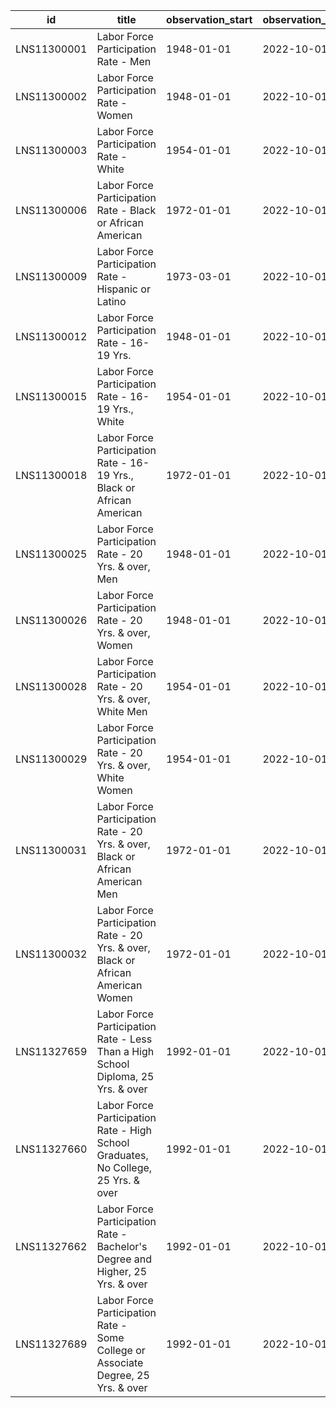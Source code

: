 | id          | title                                                                              | observation_start   | observation_end   |
|-------------|------------------------------------------------------------------------------------|---------------------|-------------------|
| LNS11300001 | Labor Force Participation Rate - Men                                               | 1948-01-01          | 2022-10-01        |
| LNS11300002 | Labor Force Participation Rate - Women                                             | 1948-01-01          | 2022-10-01        |
| LNS11300003 | Labor Force Participation Rate - White                                             | 1954-01-01          | 2022-10-01        |
| LNS11300006 | Labor Force Participation Rate - Black or African American                         | 1972-01-01          | 2022-10-01        |
| LNS11300009 | Labor Force Participation Rate - Hispanic or Latino                                | 1973-03-01          | 2022-10-01        |
| LNS11300012 | Labor Force Participation Rate - 16-19 Yrs.                                        | 1948-01-01          | 2022-10-01        |
| LNS11300015 | Labor Force Participation Rate - 16-19 Yrs., White                                 | 1954-01-01          | 2022-10-01        |
| LNS11300018 | Labor Force Participation Rate - 16-19 Yrs., Black or African American             | 1972-01-01          | 2022-10-01        |
| LNS11300025 | Labor Force Participation Rate - 20 Yrs. & over, Men                               | 1948-01-01          | 2022-10-01        |
| LNS11300026 | Labor Force Participation Rate - 20 Yrs. & over, Women                             | 1948-01-01          | 2022-10-01        |
| LNS11300028 | Labor Force Participation Rate - 20 Yrs. & over, White Men                         | 1954-01-01          | 2022-10-01        |
| LNS11300029 | Labor Force Participation Rate - 20 Yrs. & over, White Women                       | 1954-01-01          | 2022-10-01        |
| LNS11300031 | Labor Force Participation Rate - 20 Yrs. & over, Black or African American Men     | 1972-01-01          | 2022-10-01        |
| LNS11300032 | Labor Force Participation Rate - 20 Yrs. & over, Black or African American Women   | 1972-01-01          | 2022-10-01        |
| LNS11327659 | Labor Force Participation Rate - Less Than a High School Diploma, 25 Yrs. & over   | 1992-01-01          | 2022-10-01        |
| LNS11327660 | Labor Force Participation Rate - High School Graduates, No College, 25 Yrs. & over | 1992-01-01          | 2022-10-01        |
| LNS11327662 | Labor Force Participation Rate - Bachelor's Degree and Higher, 25 Yrs. & over      | 1992-01-01          | 2022-10-01        |
| LNS11327689 | Labor Force Participation Rate - Some College or Associate Degree, 25 Yrs. & over  | 1992-01-01          | 2022-10-01        |